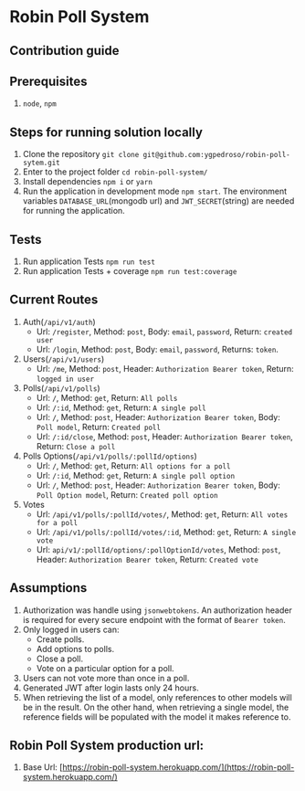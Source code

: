 # Robin Poll System

## Contribution guide

## Prerequisites
1. `node`, `npm`

## Steps for running solution locally
1. Clone the repository `git clone git@github.com:ygpedroso/robin-poll-sytem.git`
2. Enter to the project folder `cd robin-poll-system/`
3. Install dependencies `npm i` or `yarn`
4. Run the application in development mode `npm start`. The environment variables `DATABASE_URL`(mongodb url) and `JWT_SECRET`(string) 
are needed for running the application.

## Tests
1. Run application Tests `npm run test`
1. Run application Tests + coverage `npm run test:coverage`

## Current Routes
1. Auth(`/api/v1/auth`)
	* Url: `/register`, Method: `post`, Body: `email`, `password`, Return: `created user`
	* Url: `/login`, Method: `post`, Body: `email`, `password`, Returns: `token`.
2. Users(`/api/v1/users`)
	* Url: `/me`, Method: `post`, Header: `Authorization Bearer token`, Return: `logged in user`
3. Polls(`/api/v1/polls`)
	* Url: `/`, Method: `get`, Return: `All polls`
	* Url: `/:id`, Method: `get`, Return: `A single poll`
	* Url: `/`, Method: `post`, Header: `Authorization Bearer token`, Body: `Poll model`, Return: `Created poll`
	* Url: `/:id/close`, Method: `post`, Header: `Authorization Bearer token`, Return: `Close a poll`
4. Polls Options(`/api/v1/polls/:pollId/options`)
	* Url: `/`, Method: `get`, Return: `All options for a poll`
	* Url: `/:id`, Method: `get`, Return: `A single poll option`
	* Url: `/`, Method: `post`, Header: `Authorization Bearer token`, Body: `Poll Option model`, Return: `Created poll option`
5. Votes
	* Url: `/api/v1/polls/:pollId/votes/`, Method: `get`, Return: `All votes for a poll`
	* Url: `/api/v1/polls/:pollId/votes/:id`, Method: `get`, Return: `A single vote`
	* Url: `api/v1/:pollId/options/:pollOptionId/votes`, Method: `post`, Header: `Authorization Bearer token`, 
	Return: `Created vote`

## Assumptions
1. Authorization was handle using `jsonwebtokens`. An authorization header is required for every secure endpoint with
the format of `Bearer token`.
2. Only logged in users can:
	* Create polls.
	* Add options to polls.
	* Close a poll.
	* Vote on a particular option for a poll.
3. Users can not vote more than once in a poll.
4. Generated JWT after login lasts only 24 hours.
5. When retrieving the list of a model, only references to other models will be in the result. On the other hand, when
retrieving a single model, the reference fields will be populated with the model it makes reference to.

## Robin Poll System production url:
1. Base Url: [https://robin-poll-system.herokuapp.com/](https://robin-poll-system.herokuapp.com/)
